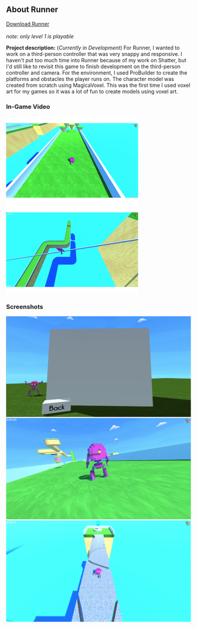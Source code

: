 ## About Runner

<a href="https://poolofclay33.github.io/ShatterRepo/">Download Runner</a>
<br></br>
<i>note: only level 1 is playable</i>
  
**Project description:** (<i>Currently in Development</i>) For Runner, I wanted to work on a third-person controller that was very snappy and responsive. I haven't put too much time into Runner because of my work on Shatter, but I'd still like to revisit this game to finish development on the third-person controller and camera. For the environment, I used ProBuilder to create the platforms and obstacles the player runs on. The character model was created from scratch using MagicaVoxel. This was the first time I used voxel art for my games so it was a lot of fun to create models using voxel art. 

### In-Game Video 

<IMG SRC="images/RunnerGif(1).gif">
<IMG SRC="images/RunnerGif(2).gif">

### Screenshots

<img src="images/RunnerS(1).png?raw=true"/>
<img src="images/RunnerS(2).png?raw=true"/>
<img src="images/RunnerS(3).png?raw=true"/>
